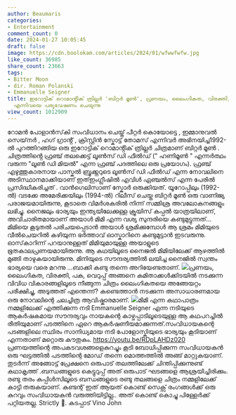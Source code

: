 ```yaml
---
author: Beaumaris
categories:
- Entertainment
comment_count: 0
date: 2024-01-27 10:05:45
draft: false
image: https://cdn.boolokam.com/articles/2024/01/wfwwfwfw.jpg
like_count: 36985
share_count: 23663
tags:
- Bitter Moon
- dir. Roman Polanski
- Emmanuelle Seigner
title: ഇറോട്ടിക് റൊമാൻ്റിക് ത്രില്ലർ 'ബിറ്റർ മൂൺ', പ്രണയം, ലൈംഗികത, വിരക്തി, പക, വെറുപ്പ്
  എന്നിവയെ പര്യവേഷണം ചെയുന്നു
view_count: 1012909
---
```


റോമൻ പോളാൻസ്‌കി സംവിധാനം ചെയ്ത് പീറ്റർ കൊയോട്ടെ , ഇമ്മാനുവൽ സെയ്‌നർ , ഹഗ് ഗ്രാൻ്റ് , ക്രിസ്റ്റിൻ സ്കോട്ട് തോമസ് എന്നിവർ അഭിനയിച്ച1992-ൽ പുറത്തിറങ്ങിയ ഒരു ഇറോട്ടിക് റൊമാൻ്റിക് ത്രില്ലർ ചിത്രമാണ് ബിറ്റർ മൂൺ . ചിത്രത്തിൻ്റെ ഫ്രഞ്ച് തലക്കെട്ട് ലൂൺസ് ഡി ഫീൽഡ് (" ഹണിമൂൺ " എന്നർത്ഥം വരുന്ന "ലൂൺ ഡി മിയൽ" എന്ന ഫ്രഞ്ച് പദത്തിലെ ഒരു പ്രയോഗം). ഫ്രഞ്ച് എഴുത്തുകാരനായ പാസ്കൽ ബ്രൂക്ക്നറുടെ ലൂൺസ് ഡി ഫീൽഡ് എന്ന നോവലിനെ അടിസ്ഥാനമാക്കിയാണ് ഇത്ഇംഗ്ലീഷിൽ എവിൾ ഏഞ്ചൽസ് എന്ന പേരിൽ പ്രസിദ്ധീകരിച്ചത് . വാൻഗെലിസാണ് സ്കോർ ഒരുക്കിയത്. യൂറോപ്പിലും (1992-ൽ) വടക്കേ അമേരിക്കയിലും (1994-ൽ) റിലീസ് ചെയ്ത ബിറ്റർ മൂൺ ഒരു വാണിജ്യ പരാജയമായിരുന്നു, കൂടാതെ വിമർശകരിൽ നിന്ന് സമ്മിശ്ര അവലോകനങ്ങളും ലഭിച്ചു. നൈജലും ഭാര്യയും ഇന്ത്യയിലേക്കുള്ള ക്രൂയിസ് കപ്പൽ യാത്രയിലാണ്, അവിചാരിതമായാണ് അയാൾ മിമി എന്ന വശ്യ സുന്ദരിയെ കണ്ടുമുട്ടുന്നത്... മിമിയെ കൂടുതൽ പരിചയപ്പെടാൻ അയാൾ ശ്രമിക്കുമ്പോൾ ആ ശ്രമം മിമിയുടെ വീൽചെയറിൽ കഴിയുന്ന ഭർത്താവ് ഓസ്കാറിനെ കണ്ടുമുട്ടാൻ ഇടവരുന്നു. ഓസ്‌കാറിന്ന് പറയാനുള്ളത് മിമിയുമായുള്ള അയാളുടെ ഭൂതകാലപ്രണയമായിരുന്നു. ആ കഥയിലൂടെ നൈജൽ മിമിയിലേക്ക് ആഴത്തിൽ മുങ്ങി താഴുകയായിരുന്നു. മിനിയുടെ സൗന്ദര്യത്തിൽ ലയിച്ച നൈജിൽ സ്വന്തം ഭാര്യയെ വരെ മറന്നു ...ബാക്കി കണ്ടു തന്നെ അറിയേണ്ടതാണ്. ![](https://cdn.boolokam.com/articles/2024/01/wfwwfwfw.jpg)പ്രണയം, ലൈംഗികത, വിരക്തി, പക, വെറുപ്പ് അങ്ങനെ കമിതാക്കൾക്കിടയിൽ നടക്കുന്ന വിവിധ വികാരങ്ങളിലൂടെ നീങ്ങുന്ന ചിത്രം ലൈംഗികതയെ അങ്ങേയറ്റം പരീക്ഷിച്ചു, അടുത്തത് എന്തെന്ന്? കണ്ടെത്താൻ നടക്കുന്ന അസാധാരണമായ ഒരു നോവലിന്റെ ചലച്ചിത്ര ആവിഷ്കാരമാണ്. ![](https://cdn.boolokam.com/articles/2024/01/wfffffw.jpg)മിമി എന്ന കഥാപാത്രം നമ്മളിലേക്ക് എത്തിക്കുന്ന നടി Emmanuelle Seigner എന്ന നടിയുടെ ആകർഷകമായ സൗന്ദര്യവും നായകന്റെ കാഴ്ചപ്പാടിലൂടെയുള്ള ആ കഥപറച്ചിൽ രീതിയുമാണ് പടത്തിനെ ഏറെ ആകർഷണീയമാക്കുന്നത്.സംവിധായകന്റെ പടങ്ങളിലെ സ്ഥിരം സാനിധ്യമായ നടി പോളോസ്കിയുടെ ഭാര്യയും കൂടിയാണ് എന്നതാണ് മറ്റൊരു കൗതുകം. https://youtu.be/RDpLAHDz020 പ്രണയത്തിന്റെ അപകടവശങ്ങളെകുറച്ചും കൂടി ബോധിപ്പിക്കുന്ന സംവിധായകൻ ഒരു ഘട്ടത്തിൽ പടത്തിന്റെ മോഡ് തന്നെ മൊത്തത്തിൽ അങ്ങ് മാറ്റുകയാണ്. തുടർന്ന് അങ്ങോട്ട്‌ പ്രേക്ഷനെ ഒരുപാട് തലത്തിലേക്ക് ചിന്തിപ്പിക്കുന്നുണ്ട് കഥാകൃത്ത് .ബന്ധങ്ങളുടെ കെട്ടുറുപ്പ് അത് ഒരുപാട് ഘടങ്ങളെ ആശ്രയിച്ചിരിക്കും. രണ്ടു തരം കപ്പിൾസിലൂടെ ബന്ധങ്ങളുടെ രണ്ടു തലങ്ങളെ ചിത്രം നമ്മളിലേക്ക് കാട്ടി തരുകയാണ്. കണ്ടന്റ് ഇത് ആയത് കൊണ്ട് സെക്സ് രംഗങ്ങൾക്ക് ഒരു കുറവും സംവിധായകൻ വരുത്തിയിട്ടില്ല.. അത് കൊണ്ട് കൊച്ചു പിള്ളേർക്ക് പറ്റിയതല്ല. Strictly 🔞. കടപ്പാട് Vino John